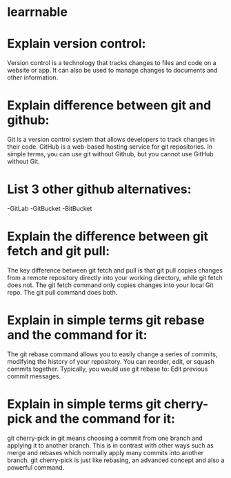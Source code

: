 # learrnable

# Explain version control:

Version control is a technology that tracks changes to files and code on a website or app. It can also be used to manage changes to documents and other information.

# Explain difference between git and github:

Git is a version control system that allows developers to track changes in their code. GitHub is a web-based hosting service for git repositories. In simple terms, you can use git without Github, but you cannot use GitHub without Git.

# List 3 other github alternatives:

-GitLab
-GitBucket
-BitBucket

# Explain the difference between git fetch and git pull:

The key difference between git fetch and pull is that git pull copies changes from a remote repository directly into your working directory, while git fetch does not. The git fetch command only copies changes into your local Git repo. The git pull command does both.

# Explain in simple terms git rebase and the command for it:

The git rebase command allows you to easily change a series of commits, modifying the history of your repository. You can reorder, edit, or squash commits together. Typically, you would use git rebase to: Edit previous commit messages.

# Explain in simple terms git cherry-pick and the command for it:

git cherry-pick in git means choosing a commit from one branch and applying it to another branch. This is in contrast with other ways such as merge and rebases which normally apply many commits into another branch. git cherry-pick is just like rebasing, an advanced concept and also a powerful command.

